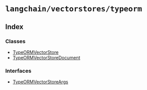 `langchain/vectorstores/typeorm`
================================

Index[​](#index "Direct link to Index")
---------------------------------------

### Classes[​](#classes "Direct link to Classes")

*   [TypeORMVectorStore](/docs/api/vectorstores_typeorm/classes/TypeORMVectorStore)
*   [TypeORMVectorStoreDocument](/docs/api/vectorstores_typeorm/classes/TypeORMVectorStoreDocument)

### Interfaces[​](#interfaces "Direct link to Interfaces")

*   [TypeORMVectorStoreArgs](/docs/api/vectorstores_typeorm/interfaces/TypeORMVectorStoreArgs)